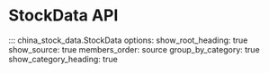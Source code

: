 # StockData API

::: china_stock_data.StockData
    options:
      show_root_heading: true
      show_source: true
      members_order: source
      group_by_category: true
      show_category_heading: true
